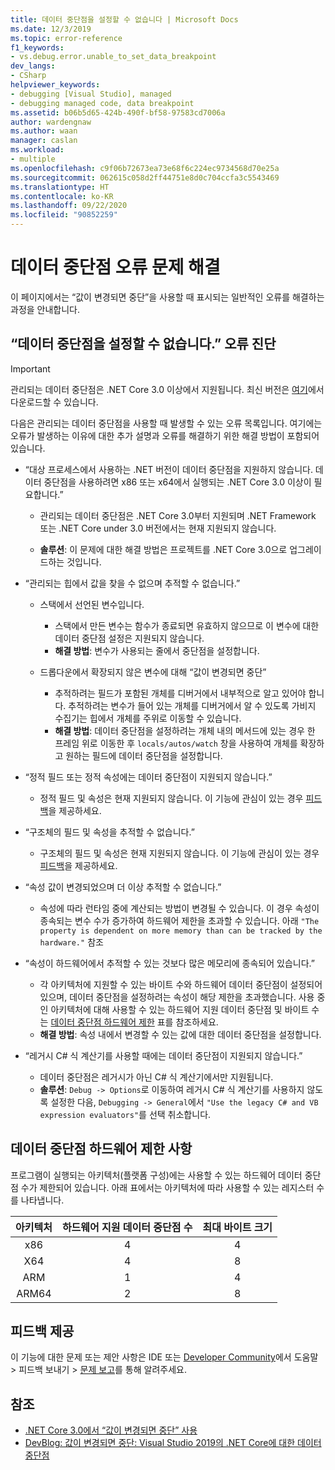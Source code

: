 ```yaml
---
title: 데이터 중단점을 설정할 수 없습니다 | Microsoft Docs
ms.date: 12/3/2019
ms.topic: error-reference
f1_keywords:
- vs.debug.error.unable_to_set_data_breakpoint
dev_langs:
- CSharp
helpviewer_keywords:
- debugging [Visual Studio], managed
- debugging managed code, data breakpoint
ms.assetid: b06b5d65-424b-490f-bf58-97583cd7006a
author: wardengnaw
ms.author: waan
manager: caslan
ms.workload:
- multiple
ms.openlocfilehash: c9f06b72673ea73e68f6c224ec9734568d70e25a
ms.sourcegitcommit: 062615c058d2ff44751e8d0c704ccfa3c5543469
ms.translationtype: HT
ms.contentlocale: ko-KR
ms.lasthandoff: 09/22/2020
ms.locfileid: "90852259"
---
```

# <a name="troubleshooting-data-breakpoint-errors"></a>데이터 중단점 오류 문제 해결
이 페이지에서는 “값이 변경되면 중단”을 사용할 때 표시되는 일반적인 오류를 해결하는 과정을 안내합니다.

## <a name="diagnosing-unable-to-set-data-breakpoint-errors"></a>“데이터 중단점을 설정할 수 없습니다.” 오류 진단
> [!IMPORTANT]
> 관리되는 데이터 중단점은 .NET Core 3.0 이상에서 지원됩니다. 최신 버전은 [여기](https://dotnet.microsoft.com/download)에서 다운로드할 수 있습니다.

다음은 관리되는 데이터 중단점을 사용할 때 발생할 수 있는 오류 목록입니다. 여기에는 오류가 발생하는 이유에 대한 추가 설명과 오류를 해결하기 위한 해결 방법이 포함되어 있습니다.

- “대상 프로세스에서 사용하는 .NET 버전이 데이터 중단점을 지원하지 않습니다. 데이터 중단점을 사용하려면 x86 또는 x64에서 실행되는 .NET Core 3.0 이상이 필요합니다.”

  - 관리되는 데이터 중단점은 .NET Core 3.0부터 지원되며 .NET Framework 또는 .NET Core under 3.0 버전에서는 현재 지원되지 않습니다. 
    
  - **솔루션**: 이 문제에 대한 해결 방법은 프로젝트를 .NET Core 3.0으로 업그레이드하는 것입니다.

- “관리되는 힙에서 값을 찾을 수 없으며 추적할 수 없습니다.”
  - 스택에서 선언된 변수입니다.
    - 스택에서 만든 변수는 함수가 종료되면 유효하지 않으므로 이 변수에 대한 데이터 중단점 설정은 지원되지 않습니다.
    - **해결 방법**: 변수가 사용되는 줄에서 중단점을 설정합니다.

  - 드롭다운에서 확장되지 않은 변수에 대해 “값이 변경되면 중단”
    - 추적하려는 필드가 포함된 개체를 디버거에서 내부적으로 알고 있어야 합니다. 추적하려는 변수가 들어 있는 개체를 디버거에서 알 수 있도록 가비지 수집기는 힙에서 개체를 주위로 이동할 수 있습니다. 
    - **해결 방법**: 데이터 중단점을 설정하려는 개체 내의 메서드에 있는 경우 한 프레임 위로 이동한 후 `locals/autos/watch` 창을 사용하여 개체를 확장하고 원하는 필드에 데이터 중단점을 설정합니다.

- “정적 필드 또는 정적 속성에는 데이터 중단점이 지원되지 않습니다.”
    
  - 정적 필드 및 속성은 현재 지원되지 않습니다. 이 기능에 관심이 있는 경우 [피드백](#provide-feedback)을 제공하세요.

- “구조체의 필드 및 속성을 추적할 수 없습니다.”

  - 구조체의 필드 및 속성은 현재 지원되지 않습니다. 이 기능에 관심이 있는 경우 [피드백](#provide-feedback)을 제공하세요.

- “속성 값이 변경되었으며 더 이상 추적할 수 없습니다.”

  - 속성에 따라 런타임 중에 계산되는 방법이 변경될 수 있습니다. 이 경우 속성이 종속되는 변수 수가 증가하여 하드웨어 제한을 초과할 수 있습니다. 아래 `"The property is dependent on more memory than can be tracked by the hardware."` 참조

- “속성이 하드웨어에서 추적할 수 있는 것보다 많은 메모리에 종속되어 있습니다.”
    
  - 각 아키텍처에 지원할 수 있는 바이트 수와 하드웨어 데이터 중단점이 설정되어 있으며, 데이터 중단점을 설정하려는 속성이 해당 제한을 초과했습니다. 사용 중인 아키텍처에 대해 사용할 수 있는 하드웨어 지원 데이터 중단점 및 바이트 수는 [데이터 중단점 하드웨어 제한](#data-breakpoint-hardware-limitations) 표를 참조하세요. 
  - **해결 방법**: 속성 내에서 변경할 수 있는 값에 대한 데이터 중단점을 설정합니다.

- “레거시 C# 식 계산기를 사용할 때에는 데이터 중단점이 지원되지 않습니다.”

  - 데이터 중단점은 레거시가 아닌 C# 식 계산기에서만 지원됩니다. 
  - **솔루션**: `Debug -> Options`로 이동하여 레거시 C# 식 계산기를 사용하지 않도록 설정한 다음, `Debugging -> General`에서 `"Use the legacy C# and VB expression evaluators"`를 선택 취소합니다.

## <a name="data-breakpoint-hardware-limitations"></a>데이터 중단점 하드웨어 제한 사항

프로그램이 실행되는 아키텍처(플랫폼 구성)에는 사용할 수 있는 하드웨어 데이터 중단점 수가 제한되어 있습니다. 아래 표에서는 아키텍처에 따라 사용할 수 있는 레지스터 수를 나타냅니다.

| 아키텍처 | 하드웨어 지원 데이터 중단점 수 | 최대 바이트 크기|
| :-------------: |:-------------:| :-------------:|
| x86 | 4 | 4 |
| X64 | 4 | 8 |
| ARM | 1 | 4 |
| ARM64 | 2 | 8 |

## <a name="provide-feedback"></a>피드백 제공

이 기능에 대한 문제 또는 제안 사항은 IDE 또는 [Developer Community](https://developercommunity.visualstudio.com/)에서 도움말 > 피드백 보내기 > [문제 보고](../ide/how-to-report-a-problem-with-visual-studio.md)를 통해 알려주세요.

## <a name="see-also"></a>참조

- [.NET Core 3.0에서 “값이 변경되면 중단” 사용](using-breakpoints.md#BKMK_set_a_data_breakpoint_native_cplusplus)
- [DevBlog: 값이 변경되면 중단: Visual Studio 2019의 .NET Core에 대한 데이터 중단점](https://devblogs.microsoft.com/visualstudio/break-when-value-changes-data-breakpoints-for-net-core-in-visual-studio-2019/)
